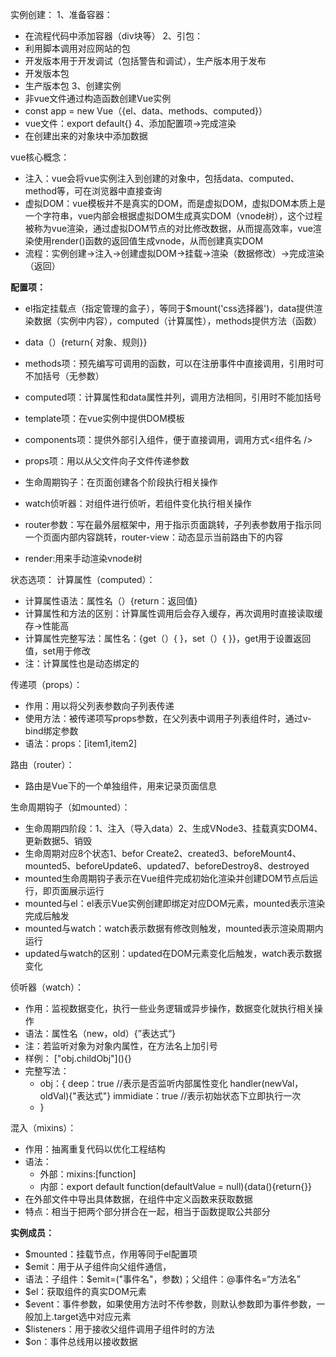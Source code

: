 实例创建：
1、准备容器：
- 在流程代码中添加容器（div块等）
2、引包：
- 利用脚本调用对应网站的包
- 开发版本用于开发调试（包括警告和调试），生产版本用于发布
- 开发版本包<script src="https://cdn.jsdelivr.net/npm/vue@2.7.16/dist/vue.js"></script>
- 生产版本包<script src="https://cdn.jsdelivr.net/npm/vue@2.7.16"></script>
3、创建实例
- 非vue文件通过构造函数创建Vue实例
- const app = new Vue（{el、data、methods、computed}）
- vue文件：export default{}
4、添加配置项->完成渲染
- 在创建出来的对象块中添加数据


vue核心概念：
- 注入：vue会将vue实例注入到创建的对象中，包括data、computed、method等，可在浏览器中直接查询
- 虚拟DOM：vue模板并不是真实的DOM，而是虚拟DOM，虚拟DOM本质上是一个字符串，vue内部会根据虚拟DOM生成真实DOM（vnode树），这个过程被称为vue渲染，通过虚拟DOM节点的对比修改数据，从而提高效率，vue渲染使用render()函数的返回值生成vnode，从而创建真实DOM
- 流程：实例创建->注入->创建虚拟DOM->挂载->渲染（数据修改）->完成渲染（返回）

**配置项：**
- el指定挂载点（指定管理的盒子），等同于$mount('css选择器')，data提供渲染数据（实例中内容），computed（计算属性），methods提供方法（函数）
- data（）{return{ 对象、规则}}
- methods项：预先编写可调用的函数，可以在注册事件中直接调用，引用时可不加括号（无参数）

- computed项：计算属性和data属性并列，调用方法相同，引用时不能加括号
- template项：在vue实例中提供DOM模板

- components项：提供外部引入组件，便于直接调用，调用方式\<组件名 />
- props项：用以从父文件向子文件传递参数
- 生命周期钩子：在页面创建各个阶段执行相关操作
- watch侦听器：对组件进行侦听，若组件变化执行相关操作

- router参数：写在最外层框架中，用于指示页面跳转，子列表参数用于指示同一个页面内部内容跳转，router-view：动态显示当前路由下的内容

- render:用来手动渲染vnode树

状态选项：
计算属性（computed）：
- 计算属性语法：属性名（）{return：返回值}
- 计算属性和方法的区别：计算属性调用后会存入缓存，再次调用时直接读取缓存->性能高
- 计算属性完整写法：属性名：{get（）{ }，set（）{ }}，get用于设置返回值，set用于修改
- 注：计算属性也是动态绑定的

传递项（props）：
- 作用：用以将父列表参数向子列表传递
- 使用方法：被传递项写props参数，在父列表中调用子列表组件时，通过v-bind绑定参数
- 语法：props：\[item1,item2]

路由（router）：
- 路由是Vue下的一个单独组件，用来记录页面信息


生命周期钩子（如mounted）：
- 生命周期四阶段：1、注入（导入data）2、生成VNode3、挂载真实DOM4、更新数据5、销毁
- 生命周期对应8个状态1、befor Create2、created3、beforeMount4、mounted5、beforeUpdate6、updated7、beforeDestroy8、destroyed
- mounted生命周期钩子表示在Vue组件完成初始化渲染并创建DOM节点后运行，即页面展示运行
- mounted与el：el表示Vue实例创建即绑定对应DOM元素，mounted表示渲染完成后触发
- mounted与watch：watch表示数据有修改则触发，mounted表示渲染周期内运行
- updated与watch的区别：updated在DOM元素变化后触发，watch表示数据变化

侦听器（watch）：
- 作用：监视数据变化，执行一些业务逻辑或异步操作，数据变化就执行相关操作
- 语法：属性名（new，old）{”表达式“}
- 注：若监听对象为对象内属性，在方法名上加引号
- 样例： \["obj.childObj"](){}
- 完整写法：
	- obj：{
		deep：true   //表示是否监听内部属性变化
		handler(newVal，oldVal){"表达式"} 
		immidiate：true  //表示初始状态下立即执行一次
	- }

混入（mixins）：
- 作用：抽离重复代码以优化工程结构
- 语法：
	- 外部：mixins:\[function]
	- 内部：export default function(defaultValue = null){data(){return{}}
- 在外部文件中导出具体数据，在组件中定义函数来获取数据
- 特点：相当于把两个部分拼合在一起，相当于函数提取公共部分


**实例成员：**
- $mounted：挂载节点，作用等同于el配置项
- $emit：用于从子组件向父组件通信，
- 语法：子组件：$emit=("事件名"，参数)；父组件：@事件名=“方法名”
- $el：获取组件的真实DOM元素
- $event：事件参数，如果使用方法时不传参数，则默认参数即为事件参数，一般加上\.target选中对应元素
- $listeners：用于接收父组件调用子组件时的方法
- $on：事件总线用以接收数据